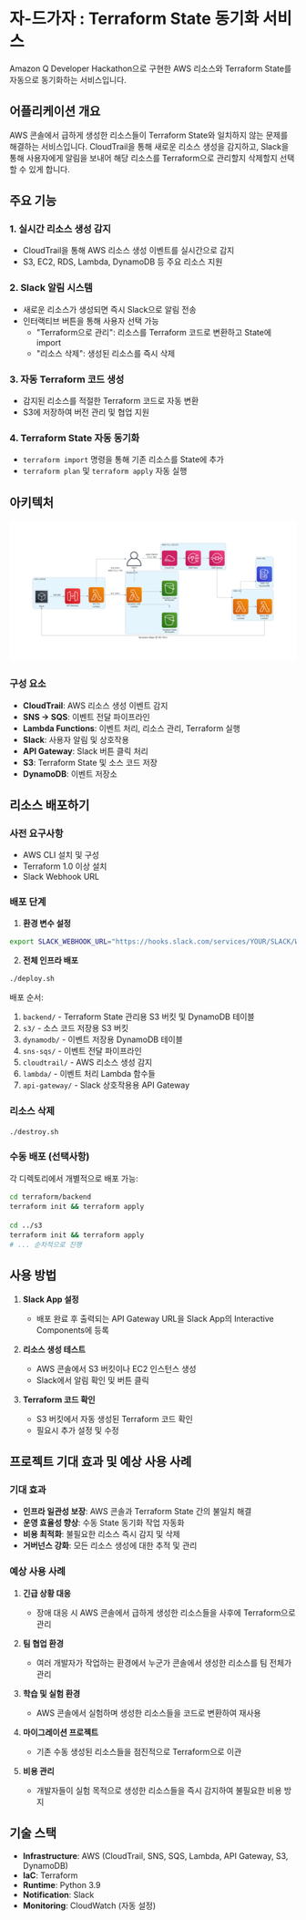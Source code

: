 # 자-드가자 : Terraform State 동기화 서비스

Amazon Q Developer Hackathon으로 구현한 AWS 리소스와 Terraform State를 자동으로 동기화하는 서비스입니다.

## 어플리케이션 개요

AWS 콘솔에서 급하게 생성한 리소스들이 Terraform State와 일치하지 않는 문제를 해결하는 서비스입니다. CloudTrail을 통해 새로운 리소스 생성을 감지하고, Slack을 통해 사용자에게 알림을 보내어 해당 리소스를 Terraform으로 관리할지 삭제할지 선택할 수 있게 합니다.

## 주요 기능

### 1. 실시간 리소스 생성 감지
- CloudTrail을 통해 AWS 리소스 생성 이벤트를 실시간으로 감지
- S3, EC2, RDS, Lambda, DynamoDB 등 주요 리소스 지원

### 2. Slack 알림 시스템
- 새로운 리소스가 생성되면 즉시 Slack으로 알림 전송
- 인터랙티브 버튼을 통해 사용자 선택 가능
  - "Terraform으로 관리": 리소스를 Terraform 코드로 변환하고 State에 import
  - "리소스 삭제": 생성된 리소스를 즉시 삭제

### 3. 자동 Terraform 코드 생성
- 감지된 리소스를 적절한 Terraform 코드로 자동 변환
- S3에 저장하여 버전 관리 및 협업 지원

### 4. Terraform State 자동 동기화
- `terraform import` 명령을 통해 기존 리소스를 State에 추가
- `terraform plan` 및 `terraform apply` 자동 실행

## 아키텍처

![Architecture](generated-diagrams/terraform-sync-architecture.png)

### 구성 요소
- **CloudTrail**: AWS 리소스 생성 이벤트 감지
- **SNS → SQS**: 이벤트 전달 파이프라인
- **Lambda Functions**: 이벤트 처리, 리소스 관리, Terraform 실행
- **Slack**: 사용자 알림 및 상호작용
- **API Gateway**: Slack 버튼 클릭 처리
- **S3**: Terraform State 및 소스 코드 저장
- **DynamoDB**: 이벤트 저장소

## 리소스 배포하기

### 사전 요구사항
- AWS CLI 설치 및 구성
- Terraform 1.0 이상 설치
- Slack Webhook URL

### 배포 단계

1. **환경 변수 설정**
```bash
export SLACK_WEBHOOK_URL="https://hooks.slack.com/services/YOUR/SLACK/WEBHOOK"
```

2. **전체 인프라 배포**
```bash
./deploy.sh
```

배포 순서:
1. `backend/` - Terraform State 관리용 S3 버킷 및 DynamoDB 테이블
2. `s3/` - 소스 코드 저장용 S3 버킷
3. `dynamodb/` - 이벤트 저장용 DynamoDB 테이블
4. `sns-sqs/` - 이벤트 전달 파이프라인
5. `cloudtrail/` - AWS 리소스 생성 감지
6. `lambda/` - 이벤트 처리 Lambda 함수들
7. `api-gateway/` - Slack 상호작용용 API Gateway

### 리소스 삭제
```bash
./destroy.sh
```

### 수동 배포 (선택사항)
각 디렉토리에서 개별적으로 배포 가능:
```bash
cd terraform/backend
terraform init && terraform apply

cd ../s3
terraform init && terraform apply
# ... 순차적으로 진행
```

## 사용 방법

1. **Slack App 설정**
   - 배포 완료 후 출력되는 API Gateway URL을 Slack App의 Interactive Components에 등록

2. **리소스 생성 테스트**
   - AWS 콘솔에서 S3 버킷이나 EC2 인스턴스 생성
   - Slack에서 알림 확인 및 버튼 클릭

3. **Terraform 코드 확인**
   - S3 버킷에서 자동 생성된 Terraform 코드 확인
   - 필요시 추가 설정 및 수정

## 프로젝트 기대 효과 및 예상 사용 사례

### 기대 효과
- **인프라 일관성 보장**: AWS 콘솔과 Terraform State 간의 불일치 해결
- **운영 효율성 향상**: 수동 State 동기화 작업 자동화
- **비용 최적화**: 불필요한 리소스 즉시 감지 및 삭제
- **거버넌스 강화**: 모든 리소스 생성에 대한 추적 및 관리

### 예상 사용 사례

1. **긴급 상황 대응**
   - 장애 대응 시 AWS 콘솔에서 급하게 생성한 리소스들을 사후에 Terraform으로 관리

2. **팀 협업 환경**
   - 여러 개발자가 작업하는 환경에서 누군가 콘솔에서 생성한 리소스를 팀 전체가 관리

3. **학습 및 실험 환경**
   - AWS 콘솔에서 실험하며 생성한 리소스들을 코드로 변환하여 재사용

4. **마이그레이션 프로젝트**
   - 기존 수동 생성된 리소스들을 점진적으로 Terraform으로 이관

5. **비용 관리**
   - 개발자들이 실험 목적으로 생성한 리소스들을 즉시 감지하여 불필요한 비용 방지

## 기술 스택
- **Infrastructure**: AWS (CloudTrail, SNS, SQS, Lambda, API Gateway, S3, DynamoDB)
- **IaC**: Terraform
- **Runtime**: Python 3.9
- **Notification**: Slack
- **Monitoring**: CloudWatch (자동 설정)